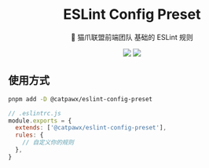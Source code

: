 <h1 align="center">ESLint Config Preset</h1>

<div align="center">
  🐾 猫爪联盟前端团队 基础的 ESLint 规则
</div>

[eslint-config-preset]: https://www.npmjs.com/package/@catpawx/eslint-config-preset

<div align="center">

[![](https://img.shields.io/npm/v/@catpawx/eslint-config-preset)][eslint-config-preset]
[![](https://img.shields.io/npm/dm/@catpawx/eslint-config-preset.svg)][eslint-config-preset]

</div>

## 使用方式

```bash
pnpm add -D @catpawx/eslint-config-preset
```

```js
// .eslintrc.js
module.exports = {
  extends: ['@catpawx/eslint-config-preset'],
  rules: {
    // 自定义你的规则
  },
}
```
